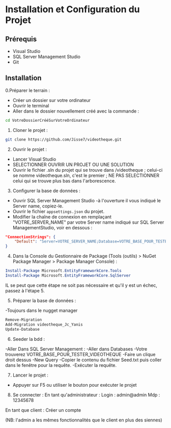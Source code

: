 # Installation et Configuration du Projet

## Prérequis
- Visual Studio
- SQL Server Management Studio
- Git

## Installation

0.Préparer le terrain : 
- Créer un dossier sur votre ordinateur
- Ouvrir le terminal 
- Aller dans le dossier nouvellement créé avec la commande : 

```bash
cd VotreDossierCrééSurVotreOrdinateur 
```

1. Cloner le projet :
```bash
git clone https://github.com/Jisse7/videotheque.git
```

2. Ouvrir le projet :
- Lancer Visual Studio
- SELECTIONNER OUVRIR UN PROJET OU UNE SOLUTION
- Ouvrir le fichier .sln du projet qui se trouve dans /videotheque ; celui-ci se nomme videotheque.sln, c'est le premier ; NE PAS SELECTIONNER celui qui se trouve plus bas dans l'arborescence.

3. Configurer la base de données :
- Ouvrir SQL Server Management Studio
-à l'ouverture il vous indiqué le Server name, copiez-le.
- Ouvrir le fichier `appsettings.json` du projet.
- Modifier la chaîne de connexion en remplaçant "VOTRE_SERVER_NAME" par votre Server name indiqué sur SQL Server ManagementStudio, voir en dessous :
```json
"ConnectionStrings": {
    "Default": "Server=VOTRE_SERVER_NAME;Database=VOTRE_BASE_POUR_TESTER_VIDEOTHEQUE;Trusted_Connection=True;MultipleActiveResultSets=true;TrustServerCertificate=true"
}
```

4. Dans la Console du Gestionnaire de Package (Tools (outils) > NuGet Package Manager > Package Manager Console) :
```powershell
Install-Package Microsoft.EntityFrameworkCore.Tools
Install-Package Microsoft.EntityFrameworkCore.SqlServer
```

IL se peut que cette étape ne soit pas nécessaire et qu'il y est un échec, passez à l'étape 5.

5. Préparer la base de données :

-Toujours dans le nugget manager 

```powershell
Remove-Migration
Add-Migration videotheque_Jc_Yanis
Update-Database
```

6. Seeder la bdd :

-Aller Dans SQL Server Management  : 
-Aller dans Databases
-Votre trouverez VOTRE_BASE_POUR_TESTER_VIDEOTHEQUE
-Faire un clique droit dessus
-New Query
-Copier le contenu du fichier Seed.txt  puis coller dans le fenêtre pour la requête.
-Exécuter la requête.

7. Lancer le projet :
- Appuyer sur F5 ou utiliser le bouton pour exécuter le projet 

8. Se connecter : 
En tant qu'administrateur : 
Login : admin@admin
Mdp : 12345678

En tant que client : 
Créer un compte

(NB: l'admin a les mêmes fonctionnalités que le client en plus des siennes)

